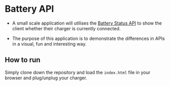 # Battery API

- A small scale application will utilises the [Battery Status API](https://developer.mozilla.org/en-US/docs/Web/API/Battery_Status_API) to show the client whether their charger is currently connected. 

- The purpose of this application is to demonstrate the differences in APIs in a visual, fun and interesting way. 

## How to run
Simply clone down the repository and load the `index.html` file in your browser and plug/unplug your charger. 